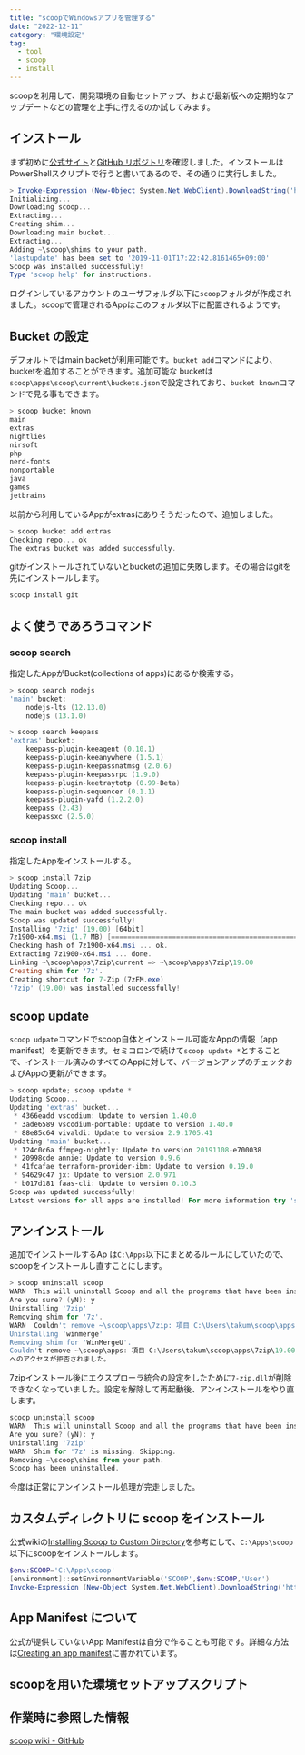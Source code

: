 ```yaml
---
title: "scoopでWindowsアプリを管理する"
date: "2022-12-11"
category: "環境設定"
tag:
  - tool
  - scoop
  - install
---
```


scoopを利用して、開発環境の自動セットアップ、および最新版への定期的なアップデートなどの管理を上手に行えるのか試してみます。

## インストール

まず初めに[公式サイト](https://scoop.sh/)と[GitHub リポジトリ](https://github.com/lukesampson/scoop)を確認しました。インストールはPowerShellスクリプトで行うと書いてあるので、その通りに実行しました。

``` powershell
> Invoke-Expression (New-Object System.Net.WebClient).DownloadString('https://get.scoop.sh')
Initializing...
Downloading scoop...
Extracting...
Creating shim...
Downloading main bucket...
Extracting...
Adding ~\scoop\shims to your path.
'lastupdate' has been set to '2019-11-01T17:22:42.8161465+09:00'
Scoop was installed successfully!
Type 'scoop help' for instructions.
```

ログインしているアカウントのユーザフォルダ以下に`scoop`フォルダが作成されました。scoopで管理されるAppはこのフォルダ以下に配置されるようです。

## Bucket の設定

デフォルトではmain backetが利用可能です。`bucket add`コマンドにより、bucketを追加することができます。追加可能な bucketは`scoop\apps\scoop\current\buckets.json`で設定されており、`bucket known`コマンドで見る事もできます。

``` powershell
> scoop bucket known
main
extras
nightlies
nirsoft
php
nerd-fonts
nonportable
java
games
jetbrains
```

以前から利用しているAppがextrasにありそうだったので、追加しました。

``` powershell
> scoop bucket add extras
Checking repo... ok
The extras bucket was added successfully.
```

gitがインストールされていないとbucketの追加に失敗します。その場合はgitを先にインストールします。

``` powershell
scoop install git
```

## よく使うであろうコマンド

### scoop search

指定したAppがBucket(collections of apps)にあるか検索する。

``` powershell
> scoop search nodejs
'main' bucket:
    nodejs-lts (12.13.0)
    nodejs (13.1.0)

> scoop search keepass
'extras' bucket:
    keepass-plugin-keeagent (0.10.1)
    keepass-plugin-keeanywhere (1.5.1)
    keepass-plugin-keepassnatmsg (2.0.6)
    keepass-plugin-keepassrpc (1.9.0)
    keepass-plugin-keetraytotp (0.99-Beta)
    keepass-plugin-sequencer (0.1.1)
    keepass-plugin-yafd (1.2.2.0)
    keepass (2.43)
    keepassxc (2.5.0)
```

### scoop install

指定したAppをインストールする。

``` powershell
> scoop install 7zip
Updating Scoop...
Updating 'main' bucket...
Checking repo... ok
The main bucket was added successfully.
Scoop was updated successfully!
Installing '7zip' (19.00) [64bit]
7z1900-x64.msi (1.7 MB) [===============================================================================================] 100%
Checking hash of 7z1900-x64.msi ... ok.
Extracting 7z1900-x64.msi ... done.
Linking ~\scoop\apps\7zip\current => ~\scoop\apps\7zip\19.00
Creating shim for '7z'.
Creating shortcut for 7-Zip (7zFM.exe)
'7zip' (19.00) was installed successfully!
```

## scoop update

`scoop udpate`コマンドでscoop自体とインストール可能なAppの情報（app manifest）を更新できます。セミコロンで続けて`scoop update *`とすることで、インストール済みのすべてのAppに対して、バージョンアップのチェックおよびAppの更新ができます。

``` powershell
> scoop update; scoop update *
Updating Scoop...
Updating 'extras' bucket...
 * 4366eadd vscodium: Update to version 1.40.0                           2 hours ago
 * 3ade6589 vscodium-portable: Update to version 1.40.0                  2 hours ago
 * 88e85c64 vivaldi: Update to version 2.9.1705.41                       2 hours ago
Updating 'main' bucket...
 * 124c0c6a ffmpeg-nightly: Update to version 20191108-e700038           2 hours ago
 * 20998cde annie: Update to version 0.9.6                               2 hours ago
 * 41fcafae terraform-provider-ibm: Update to version 0.19.0             3 hours ago
 * 94629c47 jx: Update to version 2.0.971                                3 hours ago
 * b017d181 faas-cli: Update to version 0.10.3                           3 hours ago
Scoop was updated successfully!
Latest versions for all apps are installed! For more information try 'scoop status'
```

## アンインストール

追加でインストールするAp は`C:\Apps`以下にまとめるルールにしていたので、scoopをインストールし直すことにします。

``` powershell
> scoop uninstall scoop
WARN  This will uninstall Scoop and all the programs that have been installed with Scoop!
Are you sure? (yN): y
Uninstalling '7zip'
Removing shim for '7z'.
WARN  Couldn't remove ~\scoop\apps\7zip: 項目 C:\Users\takum\scoop\apps\7zip\19.00\7-zip.dll を削除できません: パス '7-zip.dll' へのアクセスが拒否されました。.Exception
Uninstalling 'winmerge'
Removing shim for 'WinMergeU'.
Couldn't remove ~\scoop\apps: 項目 C:\Users\takum\scoop\apps\7zip\19.00\7-zip.dll を削除できません: パス '7-zip.dll'
へのアクセスが拒否されました。
```

7zipインストール後にエクスプローラ統合の設定をしたために`7-zip.dll`が削除できなくなっていました。設定を解除して再起動後、アンインストールをやり直します。

``` powershell
scoop uninstall scoop
WARN  This will uninstall Scoop and all the programs that have been installed with Scoop!
Are you sure? (yN): y
Uninstalling '7zip'
WARN  Shim for '7z' is missing. Skipping.
Removing ~\scoop\shims from your path.
Scoop has been uninstalled.
```

今度は正常にアンインストール処理が完走しました。

## カスタムディレクトリに scoop をインストール

公式wikiの[Installing Scoop to Custom Directory](https://github.com/lukesampson/scoop/wiki/Quick-Start#installing-scoop-to-custom-directory)を参考にして、`C:\Apps\scoop`以下にscoopをインストールします。

``` powershell
$env:SCOOP='C:\Apps\scoop'
[environment]::setEnvironmentVariable('SCOOP',$env:SCOOP,'User')
Invoke-Expression (New-Object System.Net.WebClient).DownloadString('https://get.scoop.sh')
```

## App Manifest について

公式が提供していないApp Manifestは自分で作ることも可能です。詳細な方法は[Creating an app manifest](https://github.com/lukesampson/scoop/wiki/Creating-an-app-manifest)に書かれています。

## scoopを用いた環境セットアップスクリプト

<div class="gist">
  <script src="https://gist.github.com/takumura/f897ab722e0d55523243dcfe7a51d4c1.js?file=install-scoop.ps1"></script>
</div>

<div class="gist">
  <script src="https://gist.github.com/takumura/f897ab722e0d55523243dcfe7a51d4c1.js?file=env-setup-common.ps1"></script>
</div>

<div class="gist">
  <script src="https://gist.github.com/takumura/f897ab722e0d55523243dcfe7a51d4c1.js?file=env-setup-dev.ps1"></script>
</div>

## 作業時に参照した情報

[scoop wiki - GitHub](https://github.com/lukesampson/scoop/wiki)
